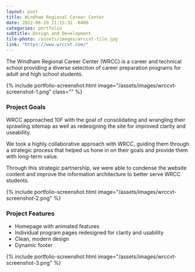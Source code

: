 ```yaml
---
layout: post
title: Windham Regional Career Center
date: 2022-06-29 11:15:31 -0400
categories: portfolio
subtitle: Design and Development
tile-photo: /assets/images/wrccvt-tile.jpg
link: "https://www.wrccvt.com/"
---
```


The Windham Regional Career Center (WRCC) is a career and technical school providing a diverse selection of career preparation programs for adult and high school students.

{% include portfolio-screenshot.html image="/assets/images/wrccvt-screenshot-1.png" class="" %}

### Project Goals

WRCC approached 10F with the goal of consolidating and wrangling their sprawling sitemap as well as redesigning the site for improved clarity and useability. 

We took a highly collaborative approach with WRCC, guiding them through a strategic process that helped us hone in on their goals and provide them with long-term value. 

Through this strategic partnership, we were able to condense the website content and improve the information architecture to better serve WRCC students. 

{% include portfolio-screenshot.html image="/assets/images/wrccvt-screenshot-2.png" %}

### Project Features
- Homepage with animated features
- Individual program pages redesigned for clarity and usability
- Clean, modern design
- Dynamic footer


{% include portfolio-screenshot.html image="/assets/images/wrccvt-screenshot-3.png" %}